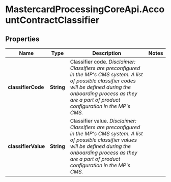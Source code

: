 # MastercardProcessingCoreApi.AccountContractClassifier

## Properties

Name | Type | Description | Notes
------------ | ------------- | ------------- | -------------
**classifierCode** | **String** | Classifier code.  *Disclaimer: Classifiers are preconfigured in the MP&#39;s CMS system. A list of possible classifier codes will be defined during the onboarding process as they are a part of product configuration in the MP&#39;s CMS.*  | 
**classifierValue** | **String** | Classifier value.  *Disclaimer: Classifiers are preconfigured in the MP&#39;s CMS system. A list of possible classifier values will be defined during the onboarding process as they are a part of product configuration in the MP&#39;s CMS.*  | 


